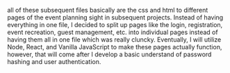 all of these subsequent files basically are the css and html to different pages of the event planning sight in subsequent projects. Instead of having everything in one file, I decided to split up pages like the login, registration, event recreation, guest management, etc. into individual pages instead of having them all in one file which was really cluncky. Eventually, I will utilize Node, React, and Vanilla JavaScript to make these pages actually function, however, that will come after I develop a basic understand of password hashing and user authentication. 
